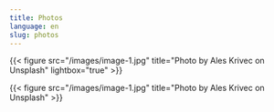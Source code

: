 ```yaml
---
title: Photos
language: en
slug: photos
---
```


{{< figure src="/images/image-1.jpg" title="Photo by Ales Krivec on Unsplash" lightbox="true" >}}

{{< figure src="/images/image-1.jpg" title="Photo by Ales Krivec on Unsplash" >}}
